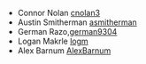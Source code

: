 * Connor Nolan [cnolan3](https://github.com/cnolan3)
* Austin Smitherman [asmitherman](https://github.com/asmitherman)
* German Razo,[german9304](https:/github.com/german9304)
* Logan Makrle [logm](https://github.com/logm)
* Alex Barnum [AlexBarnum](https://github.com/AlexBarnum)
